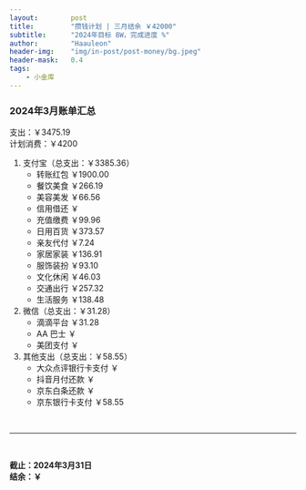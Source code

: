 ```yaml
---
layout:        post
title:         "攒钱计划 | 三月结余 ￥42000"
subtitle:      "2024年目标 8W，完成进度 %"
author:        "Haauleon"
header-img:    "img/in-post/post-money/bg.jpeg"
header-mask:   0.4
tags:
    - 小金库
---
```


### 2024年3月账单汇总             
支出：￥3475.19             
计划消费：￥4200        

1. 支付宝（总支出：￥3385.36）   
    - 转账红包 ￥1900.00   
    - 餐饮美食 ￥266.19    
    - 美容美发 ￥66.56     
    - 信用借还 ￥    
    - 充值缴费 ￥99.96     
    - 日用百货 ￥373.57      
    - 亲友代付 ￥7.24     
    - 家居家装 ￥136.91    
    - 服饰装扮 ￥93.10      
    - 文化休闲 ￥46.03    
    - 交通出行 ￥257.32      
    - 生活服务 ￥138.48      
2. 微信（总支出：￥31.28）      
    - 滴滴平台 ￥31.28   
    - AA 巴士 ￥    
    - 美团支付 ￥       
3. 其他支出（总支出：￥58.55）     
    - 大众点评银行卡支付 ￥    
    - 抖音月付还款 ￥    
    - 京东白条还款 ￥  
    - 京东银行卡支付 ￥58.55     

<br>

---

<br>

**截止：2024年3月31日**      
**结余：￥**        